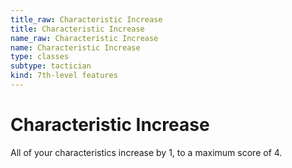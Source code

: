 ```yaml
---
title_raw: Characteristic Increase
title: Characteristic Increase
name_raw: Characteristic Increase
name: Characteristic Increase
type: classes
subtype: tactician
kind: 7th-level features
---
```


# Characteristic Increase

All of your characteristics increase by 1, to a maximum score of 4.
